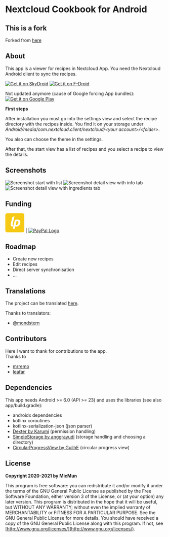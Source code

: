 # Nextcloud Cookbook for Android

## This is a fork

Forked from [here](https://codeberg.org/MicMun/nextcloud-cookbook)

## About

This app is a viewer for recipes in Nextcloud App.
You need the Nextcloud Android client to sync the recipes.

[<img src="https://to.skydroid.app/assets/skydroid.svg"
      alt="Get it on SkyDroid"
      width="160">](https://to.skydroid.app/nextcloud-cookbook.micmun.de)
[<img src="https://f-droid.org/badge/get-it-on.svg"
      alt="Get it on F-Droid"
      width="160">](https://f-droid.org/en/packages/de.micmun.android.nextcloudcookbook/)

Not updated anymore (cause of Google forcing App bundles):  
[<img src="https://play.google.com/intl/en_us/badges/images/generic/en_badge_web_generic.png"
      alt="Get it on Google Play"
      height="60">](https://play.google.com/store/apps/details?id=de.micmun.android.nextcloudcookbook)

**First steps**

After installation you must go into the settings view and select the recipe directory with the recipes inside.
You find it on your storage under _Android/media/com.nextcloud.client/nextcloud/&lt;your account&gt;/&lt;folder&gt;_.

You also can choose the theme in the settings.

After that, the start view has a list of recipes and you select a recipe to view the details.

## Screenshots

<img src="fastlane/metadata/android/en-US/images/phoneScreenshots/screenshot_start.png" width="270" height="540" alt="Screenshot start with list"/>
<img src="fastlane/metadata/android/en-US/images/phoneScreenshots/screenshot_detail_info.png" width="270" height="540" alt="Screenshot detail view with info tab"/>
<img src="fastlane/metadata/android/en-US/images/phoneScreenshots/screenshot_detail_ingredients.png" width="270" height="540" alt="Screenshot detail view with ingredients tab"/>

## Funding

[<img src="liberapay_logo.png" alt="Liberapay logo" height="60">](https://liberapay.com/MicMun/donate) |
[<img src="https://www.paypalobjects.com/webstatic/de_DE/i/de-pp-logo-200px.png" alt="PayPal Logo" height="60"/>](https://paypal.me/MicMun85)

## Roadmap

- Create new recipes
- Edit recipes
- Direct server synchronisation
- ...

## Translations

The project can be translated [here](https://weblate.bubu1.eu/projects/nextcloud-cookbook-android-app/).

Thanks to translators:

- [@mondstern](https://mastodon.technology/@mondstern)

## Contributors

Here I want to thank for contributions to the app.  
Thanks to

- [mrremo](https://codeberg.org/mrremo)
- [leafar](https://codeberg.org/leafar)

## Dependencies

This app needs Android &gt;= 6.0 (API &gt;= 23) and uses the libraries (see also app/build.gradle):

- androidx dependencies
- kotlinx coroutines
- kotlinx-serialization-json (json parser)
- [Dexter by Karumi](https://github.com/Karumi/Dexter) (permission handling)
- [SimpleStorage by anggrayudi](https://github.com/anggrayudi/SimpleStorage) (storage handling and choosing a directory)
- [CircularProgressView by GuilhE](https://github.com/GuilhE/CircularProgressView) (circular progress view)

## License

**Copyright 2020-2021 by MicMun**

This program is free software: you can redistribute it and/or modify it under the terms of the GNU
General Public License as published by the Free Software Foundation, either version 3 of the License, or
(at your option) any later version.
This program is distributed in the hope that it will be useful, but WITHOUT ANY WARRANTY;
without even the implied warranty of MERCHANTABILITY or FITNESS FOR A PARTICULAR PURPOSE.
See the GNU General Public License for more details.
You should have received a copy of the GNU General Public License along with this program. If not, see
[http://www.gnu.org/licenses/](http://www.gnu.org/licenses/).
